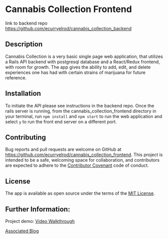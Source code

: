 # Cannabis Collection Frontend
link to backend repo https://github.com/ecurryelrod/cannabis_collection_backend

## Description
Cannabis Collection is a very basic single page web application, that utilizes a Rails API backend with postgresql database and a React/Redux frontend, with room for growth. The app gives the ability to add, edit, and delete experiences one has had with certain strains of marijuana for future reference.

## Installation
To initiate the API please see instructions in the backend repo. Once the rails server is running, from the cannabis_collection_frontend directory in your terminal, run `npm install` and `npm start` to run the web application and select `y` to run the front end server on a different port. 

## Contributing
Bug reports and pull requests are welcome on GitHub at https://github.com/ecurryelrod/cannabis_collection_frontend. This project is intended to be a safe, welcoming space for collaboration, and contributors are expected to adhere to the [Contributor Covenant](http://contributor-covenant.org) code of conduct.

## License

The app is available as open source under the terms of the [MIT License](https://opensource.org/licenses/MIT).

## Further Information:

Project demo:
[Video Walkthrough](https://www.youtube.com/watch?v=I_8K8i1Ubhw&t=32s)

[Associated Blog]()
